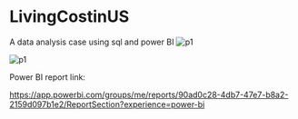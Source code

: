 # LivingCostinUS
A data analysis case using sql and power BI 
![p1](https://github.com/zaihebian/LivingCostinUS/assets/73691447/d31492a3-ee2b-4705-af3f-d9c765a1cb76)

![p1](https://github.com/zaihebian/LivingCostinUS/assets/73691447/05fe01ef-aca2-400c-9bc1-5d9569e2cf70)

Power BI report link:

https://app.powerbi.com/groups/me/reports/90ad0c28-4db7-47e7-b8a2-2159d097b1e2/ReportSection?experience=power-bi
